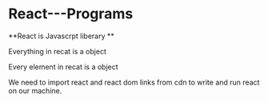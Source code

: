# React---Programs

**React is Javascrpt liberary **

Everything in recat is a object 

Every element in recat is a object

We need to import react and react dom links from cdn to write and run react on our machine.

